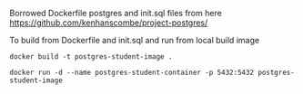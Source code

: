 


Borrowed Dockerfile postgres and init.sql files from here
https://github.com/kenhanscombe/project-postgres/

To build from Dockerfile and init.sql and run from local build image

```
docker build -t postgres-student-image .

docker run -d --name postgres-student-container -p 5432:5432 postgres-student-image
```